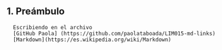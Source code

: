 ## 1. Preámbulo
      Escribiendo en el archivo
      [GitHub Paola] (https://github.com/paolataboada/LIM015-md-links)
      [Markdown](https://es.wikipedia.org/wiki/Markdown)